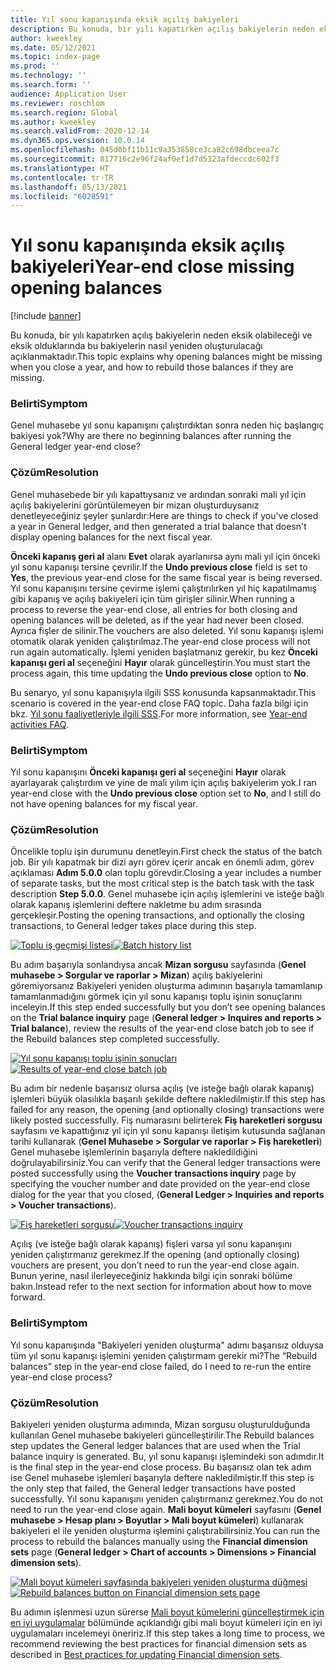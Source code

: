 ```yaml
---
title: Yıl sonu kapanışında eksik açılış bakiyeleri
description: Bu konuda, bir yılı kapatırken açılış bakiyelerin neden eksik olabileceği ve eksik olduklarında bu bakiyelerin nasıl yeniden oluşturulacağı açıklanmaktadır.
author: kweekley
ms.date: 05/12/2021
ms.topic: index-page
ms.prod: ''
ms.technology: ''
ms.search.form: ''
audience: Application User
ms.reviewer: roschlom
ms.search.region: Global
ms.author: kweekley
ms.search.validFrom: 2020-12-14
ms.dyn365.ops.version: 10.0.14
ms.openlocfilehash: 045d0bf11b11c9a353858ce3ca82c698dbceea7c
ms.sourcegitcommit: 817716c2e96f24af0ef1d7d5323afdeccdc602f3
ms.translationtype: HT
ms.contentlocale: tr-TR
ms.lasthandoff: 05/13/2021
ms.locfileid: "6028591"
---
```

# <a name="year-end-close-missing-opening-balances"></a><span data-ttu-id="bc3f4-103">Yıl sonu kapanışında eksik açılış bakiyeleri</span><span class="sxs-lookup"><span data-stu-id="bc3f4-103">Year-end close missing opening balances</span></span>

[!include [banner](../includes/banner.md)]

<span data-ttu-id="bc3f4-104">Bu konuda, bir yılı kapatırken açılış bakiyelerin neden eksik olabileceği ve eksik olduklarında bu bakiyelerin nasıl yeniden oluşturulacağı açıklanmaktadır.</span><span class="sxs-lookup"><span data-stu-id="bc3f4-104">This topic explains why opening balances might be missing when you close a year, and how to rebuild those balances if they are missing.</span></span>

### <a name="symptom"></a><span data-ttu-id="bc3f4-105">Belirti</span><span class="sxs-lookup"><span data-stu-id="bc3f4-105">Symptom</span></span>

<span data-ttu-id="bc3f4-106">Genel muhasebe yıl sonu kapanışını çalıştırdıktan sonra neden hiç başlangıç bakiyesi yok?</span><span class="sxs-lookup"><span data-stu-id="bc3f4-106">Why are there no beginning balances after running the General ledger year-end close?</span></span> 

### <a name="resolution"></a><span data-ttu-id="bc3f4-107">Çözüm</span><span class="sxs-lookup"><span data-stu-id="bc3f4-107">Resolution</span></span>

<span data-ttu-id="bc3f4-108">Genel muhasebede bir yılı kapattıysanız ve ardından sonraki mali yıl için açılış bakiyelerini görüntülemeyen bir mizan oluşturduysanız denetleyeceğiniz şeyler şunlardır:</span><span class="sxs-lookup"><span data-stu-id="bc3f4-108">Here are things to check if you've closed a year in General ledger, and then generated a trial balance that doesn't display opening balances for the next fiscal year.</span></span>

<span data-ttu-id="bc3f4-109">**Önceki kapanış geri al** alanı **Evet** olarak ayarlanırsa aynı mali yıl için önceki yıl sonu kapanışı tersine çevrilir.</span><span class="sxs-lookup"><span data-stu-id="bc3f4-109">If the **Undo previous close** field is set to **Yes**, the previous year-end close for the same fiscal year is being reversed.</span></span> <span data-ttu-id="bc3f4-110">Yıl sonu kapanışını tersine çevirme işlemi çalıştırılırken yıl hiç kapatılmamış gibi kapanış ve açılış bakiyeleri için tüm girişler silinir.</span><span class="sxs-lookup"><span data-stu-id="bc3f4-110">When running a process to reverse the year-end close, all entries for both closing and opening balances will be deleted, as if the year had never been closed.</span></span> <span data-ttu-id="bc3f4-111">Ayrıca fişler de silinir.</span><span class="sxs-lookup"><span data-stu-id="bc3f4-111">The vouchers are also deleted.</span></span> <span data-ttu-id="bc3f4-112">Yıl sonu kapanışı işlemi otomatik olarak yeniden çalıştırılmaz.</span><span class="sxs-lookup"><span data-stu-id="bc3f4-112">The year-end close process will not run again automatically.</span></span> <span data-ttu-id="bc3f4-113">İşlemi yeniden başlatmanız gerekir, bu kez **Önceki kapanışı geri al** seçeneğini **Hayır** olarak güncelleştirin.</span><span class="sxs-lookup"><span data-stu-id="bc3f4-113">You must start the process again, this time updating the **Undo previous close** option to **No**.</span></span>

<span data-ttu-id="bc3f4-114">Bu senaryo, yıl sonu kapanışıyla ilgili SSS konusunda kapsanmaktadır.</span><span class="sxs-lookup"><span data-stu-id="bc3f4-114">This scenario is covered in the year-end close FAQ topic.</span></span> <span data-ttu-id="bc3f4-115">Daha fazla bilgi için bkz. [Yıl sonu faaliyetleriyle ilgili SSS](faq-year-end-activities.md).</span><span class="sxs-lookup"><span data-stu-id="bc3f4-115">For more information, see [Year-end activities FAQ](faq-year-end-activities.md).</span></span>

### <a name="symptom"></a><span data-ttu-id="bc3f4-116">Belirti</span><span class="sxs-lookup"><span data-stu-id="bc3f4-116">Symptom</span></span>

<span data-ttu-id="bc3f4-117">Yıl sonu kapanışını **Önceki kapanışı geri al** seçeneğini **Hayır** olarak ayarlayarak çalıştırdım ve yine de mali yılım için açılış bakiyelerim yok.</span><span class="sxs-lookup"><span data-stu-id="bc3f4-117">I ran year-end close with the **Undo previous close** option set to **No**, and I still do not have opening balances for my fiscal year.</span></span>

### <a name="resolution"></a><span data-ttu-id="bc3f4-118">Çözüm</span><span class="sxs-lookup"><span data-stu-id="bc3f4-118">Resolution</span></span>

<span data-ttu-id="bc3f4-119">Öncelikle toplu işin durumunu denetleyin.</span><span class="sxs-lookup"><span data-stu-id="bc3f4-119">First check the status of the batch job.</span></span> <span data-ttu-id="bc3f4-120">Bir yılı kapatmak bir dizi ayrı görev içerir ancak en önemli adım, görev açıklaması **Adım 5.0.0** olan toplu görevdir.</span><span class="sxs-lookup"><span data-stu-id="bc3f4-120">Closing a year includes a number of separate tasks, but the most critical step is the batch task with the task description **Step 5.0.0**.</span></span> <span data-ttu-id="bc3f4-121">Genel muhasebe için açılış işlemlerini ve isteğe bağlı olarak kapanış işlemlerini deftere nakletme bu adım sırasında gerçekleşir.</span><span class="sxs-lookup"><span data-stu-id="bc3f4-121">Posting the opening transactions, and optionally the closing transactions, to General ledger takes place during this step.</span></span> 

<span data-ttu-id="bc3f4-122">[![Toplu iş geçmişi listesi](./media/yec-mssng-open-blnces-01.png)](./media/yec-mssng-open-blnces-01.png)</span><span class="sxs-lookup"><span data-stu-id="bc3f4-122">[![Batch history list](./media/yec-mssng-open-blnces-01.png)](./media/yec-mssng-open-blnces-01.png)</span></span>

<span data-ttu-id="bc3f4-123">Bu adım başarıyla sonlandıysa ancak **Mizan sorgusu** sayfasında (**Genel muhasebe > Sorgular ve raporlar > Mizan**) açılış bakiyelerini göremiyorsanız Bakiyeleri yeniden oluşturma adımının başarıyla tamamlanıp tamamlanmadığını görmek için yıl sonu kapanışı toplu işinin sonuçlarını inceleyin.</span><span class="sxs-lookup"><span data-stu-id="bc3f4-123">If this step ended successfully but you don’t see opening balances on the **Trial balance inquiry** page (**General ledger > Inquires and reports > Trial balance**), review the results of the year-end close batch job to see if the Rebuild balances step completed successfully.</span></span>

<span data-ttu-id="bc3f4-124">[![Yıl sonu kapanışı toplu işinin sonuçları](./media/yec-mssng-open-blnces-02.png)](./media/yec-mssng-open-blnces-02.png)</span><span class="sxs-lookup"><span data-stu-id="bc3f4-124">[![Results of year-end close batch job](./media/yec-mssng-open-blnces-02.png)](./media/yec-mssng-open-blnces-02.png)</span></span>

<span data-ttu-id="bc3f4-125">Bu adım bir nedenle başarısız olursa açılış (ve isteğe bağlı olarak kapanış) işlemleri büyük olasılıkla başarılı şekilde deftere nakledilmiştir.</span><span class="sxs-lookup"><span data-stu-id="bc3f4-125">If this step has failed for any reason, the opening (and optionally closing) transactions were likely posted successfully.</span></span> <span data-ttu-id="bc3f4-126">Fiş numarasını belirterek **Fiş hareketleri sorgusu** sayfasını ve kapattığınız yıl için yıl sonu kapanışı iletişim kutusunda sağlanan tarihi kullanarak (**Genel Muhasebe > Sorgular ve raporlar > Fiş hareketleri**) Genel muhasebe işlemlerinin başarıyla deftere nakledildiğini doğrulayabilirsiniz.</span><span class="sxs-lookup"><span data-stu-id="bc3f4-126">You can verify that the General ledger transactions were posted successfully using the **Voucher transactions inquiry** page by specifying the voucher number and date provided on the year-end close dialog for the year that you closed, (**General Ledger > Inquiries and reports > Voucher transactions**).</span></span>

<span data-ttu-id="bc3f4-127">[![Fiş hareketleri sorgusu](./media/yec-mssng-open-blnces-03.png)](./media/yec-mssng-open-blnces-03.png)</span><span class="sxs-lookup"><span data-stu-id="bc3f4-127">[![Voucher transactions inquiry](./media/yec-mssng-open-blnces-03.png)](./media/yec-mssng-open-blnces-03.png)</span></span>

<span data-ttu-id="bc3f4-128">Açılış (ve isteğe bağlı olarak kapanış) fişleri varsa yıl sonu kapanışını yeniden çalıştırmanız gerekmez.</span><span class="sxs-lookup"><span data-stu-id="bc3f4-128">If the opening (and optionally closing) vouchers are present, you don’t need to run the year-end close again.</span></span> <span data-ttu-id="bc3f4-129">Bunun yerine, nasıl ilerleyeceğiniz hakkında bilgi için sonraki bölüme bakın.</span><span class="sxs-lookup"><span data-stu-id="bc3f4-129">Instead refer to the next section for information about how to move forward.</span></span>

### <a name="symptom"></a><span data-ttu-id="bc3f4-130">Belirti</span><span class="sxs-lookup"><span data-stu-id="bc3f4-130">Symptom</span></span>

<span data-ttu-id="bc3f4-131">Yıl sonu kapanışında "Bakiyeleri yeniden oluşturma" adımı başarısız olduysa tüm yıl sonu kapanışı işlemini yeniden çalıştırmam gerekir mi?</span><span class="sxs-lookup"><span data-stu-id="bc3f4-131">The “Rebuild balances” step in the year-end close failed, do I need to re-run the entire year-end close process?</span></span>

### <a name="resolution"></a><span data-ttu-id="bc3f4-132">Çözüm</span><span class="sxs-lookup"><span data-stu-id="bc3f4-132">Resolution</span></span>

<span data-ttu-id="bc3f4-133">Bakiyeleri yeniden oluşturma adımında, Mizan sorgusu oluşturulduğunda kullanılan Genel muhasebe bakiyeleri güncelleştirilir.</span><span class="sxs-lookup"><span data-stu-id="bc3f4-133">The Rebuild balances step updates the General ledger balances that are used when the Trial balance inquiry is generated.</span></span>  <span data-ttu-id="bc3f4-134">Bu, yıl sonu kapanışı işlemindeki son adımdır.</span><span class="sxs-lookup"><span data-stu-id="bc3f4-134">It is the final step in the year-end close process.</span></span>  <span data-ttu-id="bc3f4-135">Bu başarısız olan tek adım ise Genel muhasebe işlemleri başarıyla deftere nakledilmiştir.</span><span class="sxs-lookup"><span data-stu-id="bc3f4-135">If this step is the only step that failed, the General ledger transactions have posted successfully.</span></span>  <span data-ttu-id="bc3f4-136">Yıl sonu kapanışını yeniden çalıştırmanız gerekmez.</span><span class="sxs-lookup"><span data-stu-id="bc3f4-136">You do not need to run the year-end close again.</span></span> <span data-ttu-id="bc3f4-137">**Mali boyut kümeleri** sayfasını (**Genel muhasebe > Hesap planı > Boyutlar > Mali boyut kümeleri**) kullanarak bakiyeleri el ile yeniden oluşturma işlemini çalıştırabilirsiniz.</span><span class="sxs-lookup"><span data-stu-id="bc3f4-137">You can run the process to rebuild the balances manually using the **Financial dimension sets** page (**General ledger > Chart of accounts > Dimensions > Financial dimension sets**).</span></span>

<span data-ttu-id="bc3f4-138">[![Mali boyut kümeleri sayfasında bakiyeleri yeniden oluşturma düğmesi](./media/yec-mssng-open-blnces-04.png)](./media/yec-mssng-open-blnces-04.png)</span><span class="sxs-lookup"><span data-stu-id="bc3f4-138">[![Rebuild balances button on Financial dimension sets page](./media/yec-mssng-open-blnces-04.png)](./media/yec-mssng-open-blnces-04.png)</span></span>

<span data-ttu-id="bc3f4-139">Bu adımın işlenmesi uzun sürerse [Mali boyut kümelerini güncelleştirmek için en iyi uygulamalar](https://community.dynamics.com/365/financeandoperations/b/dynamics-365-finance-blog/posts/best-practices-for-updating-financial-dimension-set-dimension-sets) bölümünde açıklandığı gibi mali boyut kümeleri için en iyi uygulamaları incelemeyi öneririz.</span><span class="sxs-lookup"><span data-stu-id="bc3f4-139">If this step takes a long time to process, we recommend reviewing the best practices for financial dimension sets as described in [Best practices for updating Financial dimension sets](https://community.dynamics.com/365/financeandoperations/b/dynamics-365-finance-blog/posts/best-practices-for-updating-financial-dimension-set-dimension-sets).</span></span> 

